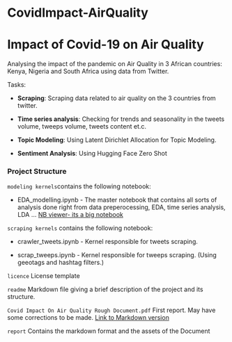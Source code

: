# CovidImpact-AirQuality
# Impact of Covid-19 on Air Quality

Analysing the impact of the pandemic on Air Quality in 3 African countries: Kenya, Nigeria and South Africa using data from Twitter.

Tasks:

  * **Scraping**: Scraping data related to air quality on the 3 countries from twitter.

  * **Time series analysis**:  Checking for trends and seasonality in the tweets volume, tweeps volume, tweets content et.c.

  * **Topic Modeling**:  Using Latent Dirichlet Allocation for Topic Modeling.

  * **Sentiment Analysis**: Using Hugging Face Zero Shot

### Project Structure
`modeling kernels`contains the following notebook:

* EDA_modelling.ipynb  - The master notebook that contains all sorts of analysis done right from data preperocessing, EDA, time series analysis, LDA ...
[NB viewer- its a big notebook](https://nbviewer.jupyter.org/github/ada-k/ImpactofCovid19_AirQuality/blob/40be4ebc990eeb8be344de42a024b63b50bb6d4c/modeling%20kernels/Untitled0.ipynb)

`scraping kernels` contains the following notebook:

* crawler_tweets.ipynb  - Kernel responsible for tweets scraping.

* scrap_tweeps.ipynb  - Kernel responsible for tweeps scraping. (Using geeotags and hashtag filters.)

`licence` License template

`readme` Markdown file giving a brief description of the project and its structure.

`Covid Impact On Air Quality Rough Document.pdf` First report. May have some corrections to be made. [Link to Markdown version](/report/Covid%20Impact%20On%20Air%20Quality%20Rough%20Document.md)

`report` Contains the markdown format and the assets of the Document
